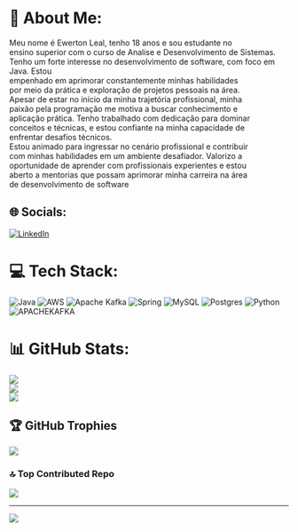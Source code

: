 # 💫 About Me:
Meu nome é Ewerton Leal, tenho 18 anos e sou estudante no<br>ensino superior com o curso de Analise e Desenvolvimento de Sistemas. <br>Tenho um forte interesse no desenvolvimento de software, com foco em Java. Estou<br>empenhado em aprimorar constantemente minhas habilidades<br>por meio da prática e exploração de projetos pessoais na área.<br>Apesar de estar no início da minha trajetória profissional, minha<br>paixão pela programação me motiva a buscar conhecimento e<br>aplicação prática. Tenho trabalhado com dedicação para dominar<br>conceitos e técnicas, e estou confiante na minha capacidade de<br>enfrentar desafios técnicos.<br>Estou animado para ingressar no cenário profissional e contribuir<br>com minhas habilidades em um ambiente desafiador. Valorizo a<br>oportunidade de aprender com profissionais experientes e estou<br>aberto a mentorias que possam aprimorar minha carreira na área<br>de desenvolvimento de software


## 🌐 Socials:
[![LinkedIn](https://img.shields.io/badge/LinkedIn-%230077B5.svg?logo=linkedin&logoColor=white)](https://linkedin.com/in/ewerton-lealsb/) 

# 💻 Tech Stack:
![Java](https://img.shields.io/badge/java-%23ED8B00.svg?style=flat&logo=openjdk&logoColor=white) ![AWS](https://img.shields.io/badge/AWS-%23FF9900.svg?style=flat&logo=amazon-aws&logoColor=white) ![Apache Kafka](https://img.shields.io/badge/Apache%20Kafka-000?style=flat&logo=apachekafka) ![Spring](https://img.shields.io/badge/spring-%236DB33F.svg?style=flat&logo=spring&logoColor=white) ![MySQL](https://img.shields.io/badge/mysql-%2300000f.svg?style=flat&logo=mysql&logoColor=white) ![Postgres](https://img.shields.io/badge/postgres-%23316192.svg?style=flat&logo=postgresql&logoColor=white) ![Python](https://img.shields.io/badge/python-3670A0?style=flat&logo=python&logoColor=ffdd54) ![APACHEKAFKA](https://img.shields.io/badge/apachekafka-231F20.svg?style=flat&logo=apachekafka&logoColor=white&color=%23231F20)
# 📊 GitHub Stats:
![](https://github-readme-stats.vercel.app/api?username=EwertonLealSB&theme=dark&hide_border=false&include_all_commits=false&count_private=false)<br/>
![](https://github-readme-streak-stats.herokuapp.com/?user=EwertonLealSB&theme=dark&hide_border=false)<br/>
![](https://github-readme-stats.vercel.app/api/top-langs/?username=EwertonLealSB&theme=dark&hide_border=false&include_all_commits=false&count_private=false&layout=compact)

## 🏆 GitHub Trophies
![](https://github-profile-trophy.vercel.app/?username=EwertonLealSB&theme=dracula&no-frame=true&no-bg=false&margin-w=4)

### 🔝 Top Contributed Repo
![](https://github-contributor-stats.vercel.app/api?username=EwertonLealSB&limit=5&theme=dark&combine_all_yearly_contributions=true)

---
[![](https://visitcount.itsvg.in/api?id=EwertonLealSB&icon=2&color=1)](https://visitcount.itsvg.in)

<!-- Proudly created with GPRM ( https://gprm.itsvg.in ) -->
